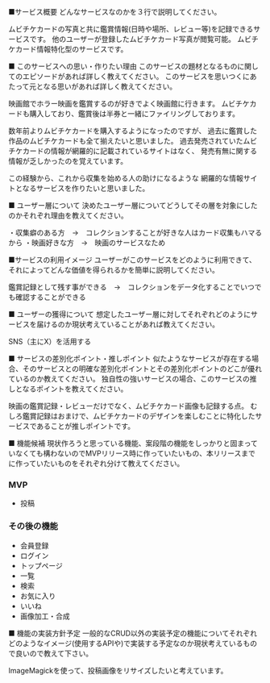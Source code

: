 ■サービス概要
どんなサービスなのかを３行で説明してください。

ムビチケカードの写真と共に鑑賞情報(日時や場所、レビュー等)を記録できるサービスです。
他のユーザーが登録したムビチケカード写真が閲覧可能。
ムビチケカード情報特化型のサービスです。


■ このサービスへの思い・作りたい理由
このサービスの題材となるものに関してのエピソードがあれば詳しく教えてください。
このサービスを思いつくにあたって元となる思いがあれば詳しく教えてください。

映画館でホラー映画を鑑賞するのが好きでよく映画館に行きます。
ムビチケカードも購入しており、鑑賞後は半券と一緒にファイリングしております。

数年前よりムビチケカードを購入するようになったのですが、
過去に鑑賞した作品のムビチケカードも全て揃えたいと思いました。
過去発売されていたムビチケカードの情報が網羅的に記載されているサイトはなく、
発売有無に関する情報が乏しかったのを覚えています。

この経験から、これから収集を始める人の助けになるような
網羅的な情報サイトとなるサービスを作りたいと思いました。


■ ユーザー層について
決めたユーザー層についてどうしてその層を対象にしたのかそれぞれ理由を教えてください。

・収集癖のある方　→　コレクションすることが好きな人はカード収集もハマるから
・映画好きな方　→　映画のサービスなため


■サービスの利用イメージ
ユーザーがこのサービスをどのように利用できて、それによってどんな価値を得られるかを簡単に説明してください。

鑑賞記録として残す事ができる　→　コレクションをデータ化することでいつでも確認することができる


■ ユーザーの獲得について
想定したユーザー層に対してそれぞれどのようにサービスを届けるのか現状考えていることがあれば教えてください。

SNS（主にX）を活用する


■ サービスの差別化ポイント・推しポイント
似たようなサービスが存在する場合、そのサービスとの明確な差別化ポイントとその差別化ポイントのどこが優れているのか教えてください。
独自性の強いサービスの場合、このサービスの推しとなるポイントを教えてください。

映画の鑑賞記録・レビューだけでなく、ムビチケカード画像も記録する点。
むしろ鑑賞記録はおまけで、ムビチケカードのデザインを楽しむことに特化したサービスであることが推しポイントです。


■ 機能候補
現状作ろうと思っている機能、案段階の機能をしっかりと固まっていなくても構わないのでMVPリリース時に作っていたいもの、本リリースまでに作っていたいものをそれぞれ分けて教えてください。

### MVP
* 投稿


### その後の機能
* 会員登録
* ログイン
* トップページ
* 一覧
* 検索
* お気に入り
* いいね
* 画像加工・合成



■ 機能の実装方針予定
一般的なCRUD以外の実装予定の機能についてそれぞれどのようなイメージ(使用するAPIや)で実装する予定なのか現状考えているもので良いので教えて下さい。

ImageMagickを使って、投稿画像をリサイズしたいと考えています。